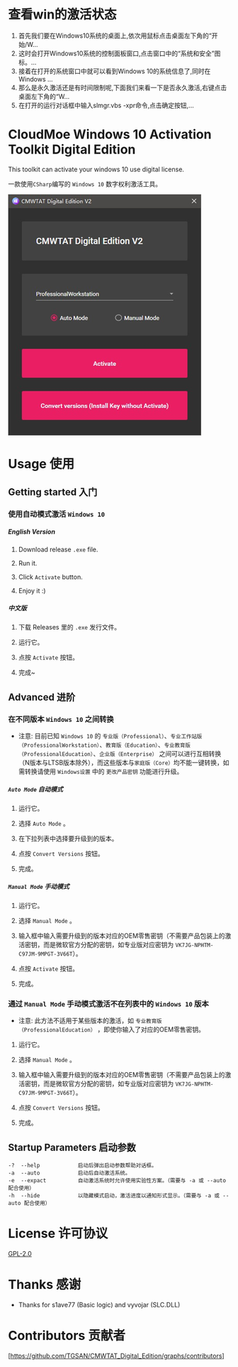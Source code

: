 # 查看win的激活状态
1. 首先我们要在Windows10系统的桌面上,依次用鼠标点击桌面左下角的“开始/W...
2. 这时会打开Windows10系统的控制面板窗口,点击窗口中的“系统和安全”图标。...
3. 接着在打开的系统窗口中就可以看到Windows 10的系统信息了,同时在Windows ...
4. 那么是永久激活还是有时间限制呢,下面我们来看一下是否永久激活,右键点击桌面左下角的“W...
5. 在打开的运行对话框中输入slmgr.vbs -xpr命令,点击确定按钮,...


# CloudMoe Windows 10 Activation Toolkit Digital Edition

This toolkit can activate your windows 10 use digital license.

一款使用`CSharp`编写的 `Windows 10` 数字权利激活工具。

![UI界面截图][UI_image]

# Usage 使用

## Getting started 入门

### 使用自动模式激活 `Windows 10`

##### English Version

1. Download release `.exe` file.

2. Run it.

3. Click `Activate` button.

4. Enjoy it :)

##### 中文版

1. 下载 Releases 里的 `.exe` 发行文件。

2. 运行它。

3. 点按 `Activate` 按钮。

4. 完成~

## Advanced 进阶

### 在不同版本 `Windows 10` 之间转换

* 注意: 目前已知 `Windows 10` 的 `专业版（Professional）`、`专业工作站版（ProfessionalWorkstation）`、`教育版（Education）`、`专业教育版（ProfessionalEducation）`、`企业版（Enterprise）` 之间可以进行互相转换（N版本与LTSB版本除外），而这些版本与`家庭版（Core）`均不能一键转换，如需转换请使用 `Windows设置` 中的 `更改产品密钥` 功能进行升级。

##### `Auto Mode` 自动模式

1. 运行它。

2. 选择 `Auto Mode` 。

3. 在下拉列表中选择要升级到的版本。

4. 点按 `Convert Versions` 按钮。

5. 完成。

##### `Manual Mode` 手动模式

1. 运行它。

2. 选择 `Manual Mode` 。

3. 输入框中输入需要升级到的版本对应的OEM零售密钥（不需要产品包装上的激活密钥，而是微软官方分配的密钥，如专业版对应密钥为 `VK7JG-NPHTM-C97JM-9MPGT-3V66T`）。

4. 点按 `Activate` 按钮。

5. 完成。

### 通过 `Manual Mode` 手动模式激活不在列表中的 `Windows 10` 版本

* 注意:  此方法不适用于某些版本的激活，如 `专业教育版（ProfessionalEducation）` ，即使你输入了对应的OEM零售密钥。

1. 运行它。

2. 选择 `Manual Mode` 。

3. 输入框中输入需要升级到的版本对应的OEM零售密钥（不需要产品包装上的激活密钥，而是微软官方分配的密钥，如专业版对应密钥为 `VK7JG-NPHTM-C97JM-9MPGT-3V66T`）。

4. 点按 `Convert Versions` 按钮。

5. 完成。

## Startup Parameters 启动参数

```
-?  --help            启动后弹出启动参数帮助对话框。
-a  --auto            启动后自动激活系统。
-e  --expact          自动激活系统时允许使用实验性方案。（需要与 -a 或 --auto 配合使用）
-h  --hide            以隐藏模式启动，激活进度以通知形式显示。（需要与 -a 或 --auto 配合使用）
```

# License 许可协议

[GPL-2.0](./LICENSE)

# Thanks 感谢

* Thanks for s1ave77 (Basic logic) and vyvojar (SLC.DLL)

# Contributors 贡献者

[https://github.com/TGSAN/CMWTAT_Digital_Edition/graphs/contributors]

[UI_image]:./images/UI.jpg
[https://cmwtat.cloudmoe.com]:https://cmwtat.cloudmoe.com
[https://github.com/TGSAN/CMWTAT_Digital_Edition/graphs/contributors]:https://github.com/TGSAN/CMWTAT_Digital_Edition/graphs/contributors
